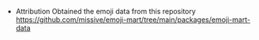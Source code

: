 * Attribution
Obtained the emoji data from this repository
https://github.com/missive/emoji-mart/tree/main/packages/emoji-mart-data